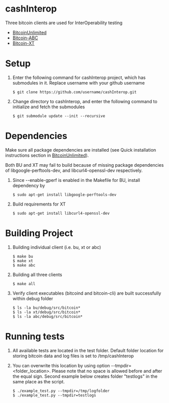 # cashInterop
Three bitcoin clients are used for InterOperability testing

* [BitcoinUnlimited](https://github.com/BitcoinUnlimited/BitcoinUnlimited)
* [Bitcoin-ABC](https://github.com/Bitcoin-ABC/bitcoin-abc)
* [Bitcoin-XT](https://github.com/bitcoinxt/bitcoinxt)


Setup
===========

1. Enter the following command for cashInterop project, which has submodules in it. Replace username with your github username

	```
	$ git clone https://github.com/username/cashInterop.git
	```

2. Change directory to cashInterop, and enter the following command to initialize and fetch the submodules 

	```
	$ git submodule update --init --recursive
	```

Dependencies
=====================
Make sure all package dependencies are installed (see Quick installation instructions section in [BitcoinUnlimited](https://github.com/BitcoinUnlimited/BitcoinUnlimited)). 

Both BU and XT may fail to build because of missing package dependencies of libgoogle-perftools-dev, and libcurl4-openssl-dev respectively. 

1. Since --enable-gperf is enabled in the Makefile for BU, install dependency by

	```
	$ sudo apt-get install libgoogle-perftools-dev
	```

2. Build requirements for XT

	```
	$ sudo apt-get install libcurl4-openssl-dev
	```


Building Project
=====================
1. Building individual client (i.e. bu, xt or abc) 

	```
	$ make bu 
	$ make xt 
	$ make abc
	```

2. Building all three clients 

	```
	$ make all
	```

3. Verify client executables (bitcoind and bitcoin-cli) are built successfully within debug folder

	```
	$ ls -la bu/debug/src/bitcoin* 
	$ ls -la xt/debug/src/bitcoin* 
	$ ls -la abc/debug/src/bitcoin* 
	```

Running tests
=================
1. All available tests are located in the test folder. 
Default folder location for storing bitcoin data and log files is set to /tmp/cashInterop

2. You can overwrite this location by using option --tmpdir=<folder_location>. Please note that no
space is allowed before and after the equal sign. 
Second example below creates folder "testlogs" in the same place as the script.

	```
	$ ./example_test.py --tmpdir=/tmp/logfolder
	$ ./example_test.py --tmpdir=testlogs
	```
